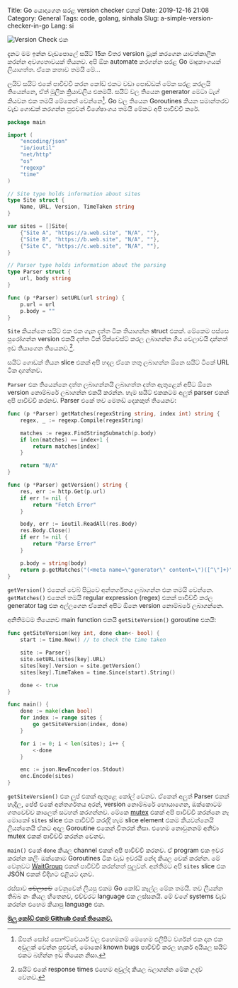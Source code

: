 Title: Go යොදාගෙන සරළ version checker එක​ක්
Date: 2019-12-16 21:08
Category: General
Tags: code, golang, sinhala
Slug: a-simple-version-checker-in-go
Lang: si

![Version Check එ​ක]({filename}/images/version-output.png)

දැනට මම ඉන්න වැඩපොලේ සයිට් 15ක විතර version ට්‍රැක් කරගෙන යාවත්කාලීන
කරන්න අවශ්‍යතාවයක් තියනව. අපි ඕක automate කරගන්න සරළ Go මෘදුකාංගයක්
ලියාගත්ත. ඒකෙ කතාව තමයි මේ...

ලයිව් සයිට් එකේ පාවිච්චි කරන කෝඩ් එකට වඩා පොඩ්ඩක් මේක සරළ කරලයි
තියෙන්නෙ, ඒත් මූලික ක්‍රියාවලිය එකමයි. සයිට් වල තියෙන generator මෙටා ටැග්
කියවන එක තමයි මේකෙ​න් වෙන්නෙ[^1]. Go වල තියෙන Goroutines කියන සමාන්තරව
වැඩ ගොඩක් කරගන්න පුළුවන් විශේෂාංගය තමයි මේකට අපි පාවිච්චි කරේ.

```go
package main

import (
	"encoding/json"
	"io/ioutil"
	"net/http"
	"os"
	"regexp"
	"time"
)

// Site type holds information about sites
type Site struct {
	Name, URL, Version, TimeTaken string
}

var sites = []Site{
	{"Site A", "https://a.web.site", "N/A", ""},
	{"Site B", "https://b.web.site", "N/A", ""},
	{"Site C", "https://c.web.site", "N/A", ""},
}

// Parser type holds information about the parsing
type Parser struct {
	url, body string
}

func (p *Parser) setURL(url string) {
	p.url = url
	p.body = ""
}
```

`Site` කියන්නෙ සයිට් එක එක ගැන දත්ත ටික තියාගන්න struct එකක්. මේකෙම පස්සෙ
පුරෝගන්න version එකයි දත්ත ටික් රික්වෙස්ට් කරල ලබාගන්න ගිය වෙලාවයි දාන්නත් ඉඩ
තියාගෙන තියෙනව.[^2].

සයිට් ගොඩක් තිය​න slice එකක් අපි හදල ඒකෙ ත​තු ලබාගන්න ඕනෙ සයිට් ටිකේ URL ටික
දාගන්නව.

`Parser` එක තියෙන්නෙ දත්ත ලබාගන්නයි ලබාගත්ත දත්ත ඇතුළෙන් අපිට ඕනෙ version
නොම්බරේ ලබාගන්න එකයි කරන්න. හැම සයිට් එකකටම අලුත් parser එකක් අපි පාවිච්චි
කරනව. Parser එකේ තව මෙත​ඩ් දෙකකුත් තියෙනව: 

```go
func (p *Parser) getMatches(regexString string, index int) string {
	regex, _ := regexp.Compile(regexString)

	matches := regex.FindStringSubmatch(p.body)
	if len(matches) == index+1 {
		return matches[index]
	}

	return "N/A"
}

func (p *Parser) getVersion() string {
	res, err := http.Get(p.url)
	if err != nil {
		return "Fetch Error"
	}

	body, err := ioutil.ReadAll(res.Body)
	res.Body.Close()
	if err != nil {
		return "Parse Error"
	}

	p.body = string(body)
	return p.getMatches("(<meta name=\"generator\" content=\")([^\"]+)", 2)
}
```

`getVersion()` එකෙන් වෙබ් පිටුවෙ අන්තර්ගතය ලබාගන්න එක තම​යි වෙන්නෙ. `getMatches()`
එකෙන් තමයි regular expression (regex) එකක් පාවිච්චි කරල generator tag එක අල්ලගෙන
ඒකෙන් අපිට ඕනෙ version නොම්බරේ ලබාගන්නෙ.

අනිතිමටම තියෙන​ව main function එක​යි `getSiteVersion()` goroutine එක​යි:

```go
func getSiteVersion(key int, done chan<- bool) {
	start := time.Now() // to check the time taken

	site := Parser{}
	site.setURL(sites[key].URL)
	sites[key].Version = site.getVersion()
	sites[key].TimeTaken = time.Since(start).String()

	done <- true
}

func main() {
	done := make(chan bool)
	for index := range sites {
		go getSiteVersion(index, done)
	}

	for i := 0; i < len(sites); i++ {
		<-done
	}

	enc := json.NewEncoder(os.Stdout)
	enc.Encode(sites)
}
```

`getSiteVersion()` එක ලූප් එකක් ඇතුළෙ කෝල් වෙනව. ඒකෙන් අලුත් Parser එකක් හැදිල,
පේජ් එකේ අන්තර්ගතය අරන්, version නොම්බරේ හොයාගෙන, ඔක්කොටම ගතවෙච්ච කාලෙත්
සටහන් කරගන්නව. මේකෙ [mutex][1] එකක් අපි පාවිච්චි කරන්නෙ නෑ මොකෝ `sites` slice
එක පාවිච්චි කරද්දි හැම slice element එකම කියවන්නෙයි ලියන්නෙයි ඒකට අදාල Goroutine
එකෙන් විතරක් නිසා. එහෙම නොවුනනම් අනිවා mutex එකක් පාවිච්චි කරන්න වෙනව.

`main()` එකේ `done` කියල channel එකක් අපි පාවිච්චි කරනව. ඒ program එක ඉවර කරන්න
කලිං ඔක්කොම Goroutines ටික වැඩ ඉවරයි නේද කියල චෙක් කරන්න. මේ වෙනුවට
[WaitGroup][2] එකක් පාවිච්චි කරන්නත් පුලුවන්. අන්තිමට අපි `sites` slice එක JSON එකක්
විදිහට එළියට දානව.

රස්සාව <s>වෙලා​වෙ</s> වෙනුවෙන් ලියපු එකම Go කෝඩ් කෑල්ල මේක තමයි. තව ලියන්න
තිබ්බ නං කියල හිතෙනව, එච්චරට language එක ලස්සනයි. මේ වගේ systems වැඩ කරන්න
එහෙම කියාපු language එක.

[**මුලු කෝඩ් එකම Github එකේ තියෙනව.**][3]

[^1]: ඕපන් සෝස් සොෆ්ට්වෙයාර් වල එහෙමනම් මෙහෙම එලිපිට වර්ශන් එක දාන එක
අවුලක් වෙන්න පුළුවන්, මොකෝ known bugs පාවිච්චි කරල හැකර් අයියල සයිට් එකට
බහින්න ඉඩ තියෙන නිසා.

[^2]: සයිට් එකේ response times එහෙම අවුල්ද කියල බලාගන්න මේක උදව් වෙනව.

[1]: https://gobyexample.com/mutexes
[2]: https://gobyexample.com/waitgroups
[3]: https://gist.github.com/janithl/a7c7369785c0b7b26c17f7a2673f8bea
